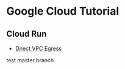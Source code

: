 # Google Cloud Tutorial

## Cloud Run

- [Direct VPC Egress](./cloud-run/direct-vpc-egress.md)

test master branch

